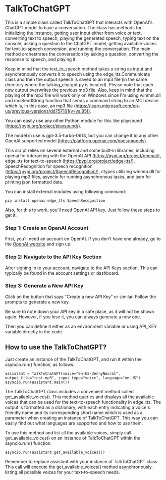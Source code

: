 # TalkToChatGPT

This is a simple class called TalkToChatGPT that interacts with OpenAI's ChatGPT model to have a conversation. The class has methods for initializing the instance, getting user input either from voice or text, converting text to speech, playing the generated speech, typing text on the console, asking a question to the ChatGPT model, getting available voices for text-to-speech conversion, and running the conversation. The main method orchestrates the conversation by asking a question, converting the response to speech, and playing it. 

Keep in mind that the text_to_speech method takes a string as input and asynchronously converts it to speech using the edge_tts.Communicate class and then the output speech is saved to an mp3 file (in the same directory where the talking_chatgpt.py is located). Please note that each new output overwrites the previous mp3 file. Also, keep in mind that the playing of the mp3 file will work only on Windows since I'm using winmm.dll and mciSendString function that sends a command string to an MCI device which is, in this case, an mp3 file (https://learn.microsoft.com/en-us/previous-versions/dd757161(v=vs.85)). 

You can easily use any other Python module for this like playsound (https://pypi.org/project/playsound/).

The model in use is gpt-3.5-turbo-0613, but you can change it to any other OpenAI supported model (https://platform.openai.com/docs/models).

This script relies on several external and some built-in libraries, including openai for interacting with the OpenAI API (https://pypi.org/project/openai/), edge_tts for text-to-speech (https://pypi.org/project/edge-tts/), SpeechRecognition for speech recognition (https://pypi.org/project/SpeechRecognition/), ctypes utilizing winmm.dll for playing mp3 files, asyncio for running asynchronous tasks, and json for printing json formatted data. 

You can install external modules using following command:

```
pip install openai edge_tts SpeechRecognition
```

Also, for this to work, you'll need OpenAI API key. Just follow these steps to get it:

### Step 1: Create an OpenAI Account

First, you'll need an account on OpenAI. If you don't have one already, go to the [OpenAI website](https://beta.openai.com/signup/) and sign up.

### Step 2: Navigate to the API Key Section

After signing in to your account, navigate to the API Keys section. This can typically be found in the account settings or dashboard.

### Step 3: Generate a New API Key

Click on the button that says "Create a new API Key" or similar. Follow the prompts to generate a new key. 

Be sure to note down your API key in a safe place, as it will not be shown again. However, if you lose it, you can always generate a new one.

Then you can define it either as an environment variable or using API_KEY variable directly in the code.

## How to use the TalkToChatGPT?

Just create an instance of the TalkToChatGPT, and run it within the asyncio.run() function, as follows:

```
assistant = TalkToChatGPT(voice="en-US-JennyNeural", output_file="test.mp3", input_type="voice", language="en-US")
asyncio.run(assistant.main())
```

The TalkToChatGPT class includes a convenient method called get_available_voices(). This method queries and displays all the available voices that can be used for the text-to-speech functionality in edge_tts. The output is formatted as a dictionary, with each entry indicating a voice's friendly name and its corresponding short name which is used as a parameter when creating an instance of TalkToChatGPT. This way you can easily find out what languages are supported and how to use them.

To use this method and list all the available voices, simply call get_available_voices() on an instance of TalkToChatGPT within the asyncio.run() function:

```
asyncio.run(assistant.get_available_voices())
```

Remember to replace assistant with your instance of TalkToChatGPT class. This call will execute the get_available_voices() method asynchronously, listing all possible voices for your text-to-speech needs.

